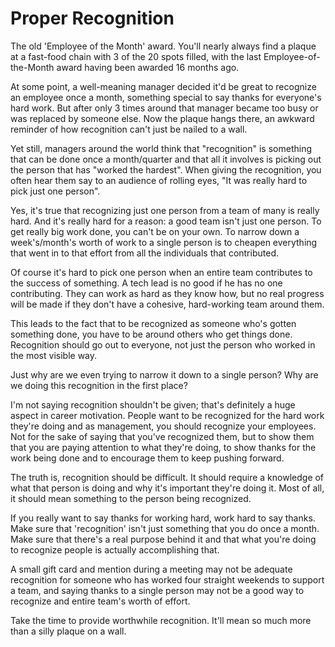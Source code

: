 # Proper Recognition

The old 'Employee of the Month' award. You'll nearly always find a plaque at a fast-food chain with 3 of the 20 spots filled, with the last Employee-of-the-Month award having been awarded 16 months ago.

At some point, a well-meaning manager decided it'd be great to recognize an employee once a month, something special to say thanks for everyone's hard work. But after only 3 times around that manager became too busy or was replaced by someone else. Now the plaque hangs there, an awkward reminder of how recognition can't just be nailed to a wall.

Yet still, managers around the world think that "recognition" is something that can be done once a month/quarter and that all it involves is picking out the person that has "worked the hardest". When giving the recognition, you often hear them say to an audience of rolling eyes, "It was really hard to pick just one person".

Yes, it's true that recognizing just one person from a team of many is really hard. And it's really hard for a reason: a good team isn't just one person. To get really big work done, you can't be on your own. To narrow down a week's/month's worth of work to a single person is to cheapen everything that went in to that effort from all the individuals that contributed.

Of course it's hard to pick one person when an entire team contributes to the success of something. A tech lead is no good if he has no one contributing. They can work as hard as they know how, but no real progress will be made if they don't have a cohesive, hard-working team around them.

This leads to the fact that to be recognized as someone who's gotten something done, you have to be around others who get things done. Recognition should go out to everyone, not just the person who worked in the most visible way.

Just why are we even trying to narrow it down to a single person? Why are we doing this recognition in the first place?

I'm not saying recognition shouldn't be given; that's definitely a huge aspect in career motivation. People want to be recognized for the hard work they're doing and as management, you should recognize your employees. Not for the sake of saying that you've recognized them, but to show them that you are paying attention to what they're doing, to show thanks for the work being done and to encourage them to keep pushing forward.

The truth is, recognition should be difficult. It should require a knowledge of what that person is doing and why it's important they're doing it. Most of all, it should mean something to the person being recognized.

If you really want to say thanks for working hard, work hard to say thanks. Make sure that 'recognition' isn't just something that you do once a month. Make sure that there's a real purpose behind it and that what you're doing to recognize people is actually accomplishing that.

A small gift card and mention during a meeting may not be adequate recognition for someone who has worked four straight weekends to support a team, and saying thanks to a single person may not be a good way to recognize and entire team's worth of effort.

Take the time to provide worthwhile recognition. It'll mean so much more than a silly plaque on a wall.
